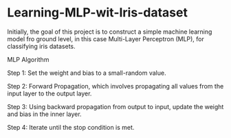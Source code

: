 # Learning-MLP-wit-Iris-dataset
Initially, the goal of this project is to construct a simple machine learning model fro ground level, in this case Multi-Layer Perceptron (MLP), for classifying iris datasets. 








MLP Algorithm

Step 1: Set the weight and bias to a small-random value.

Step 2: Forward Propagation, which involves propagating all values from the input layer to the output layer.

Step 3: Using backward propagation from output to input, update the weight and bias in the inner layer.

Step 4: Iterate until the stop condition is met.
